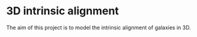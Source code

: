 # 3D intrinsic alignment

The aim of this project is to model the intrinsic alignment of galaxies in 3D. 
